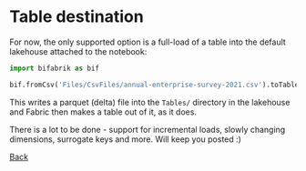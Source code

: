 # Table destination

For now, the only supported option is a full-load of a table into the default lakehouse attached to the notebook:

```python
import bifabrik as bif

bif.fromCsv('Files/CsvFiles/annual-enterprise-survey-2021.csv').toTable('Survey2021').run()
```
This writes a parquet (delta) file into the `Tables/` directory in the lakehouse and Fabric then makes a table out of it, as it does.

There is a lot to be done - support for incremental loads, slowly changing dimensions, surrogate keys and more. Will keep you posted :)

[Back](../index.md)
